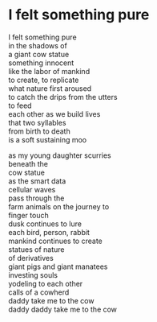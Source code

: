 # I felt something pure

I felt something pure\
in the shadows of\
a giant cow statue\
something innocent\
like the labor of mankind\
to create, to replicate\
what nature first aroused\
to catch the drips from the utters\
to feed\
each other as we build lives\
that two syllables\
from birth to death\
is a soft sustaining moo

&#x20; as my young daughter scurries\
beneath the\
cow statue\
as the smart data\
cellular waves\
pass through the\
farm animals on the journey to\
finger touch\
dusk continues to lure\
each bird, person, rabbit\
mankind continues to create\
statues of nature\
of derivatives\
giant pigs and giant manatees\
investing souls\
yodeling to each other\
calls of a cowherd\
daddy take me to the cow\
daddy daddy take me to the cow

